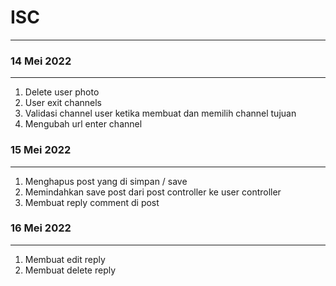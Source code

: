 # ISC
***
### 14 Mei 2022
___
1. Delete user photo
2. User exit channels
3. Validasi channel user ketika membuat dan memilih channel tujuan
4. Mengubah url enter channel

### 15 Mei 2022
___
1. Menghapus post yang di simpan / save
2. Memindahkan save post dari post controller ke user controller
3. Membuat reply comment di post

### 16 Mei 2022
___
1. Membuat edit reply
2. Membuat delete reply